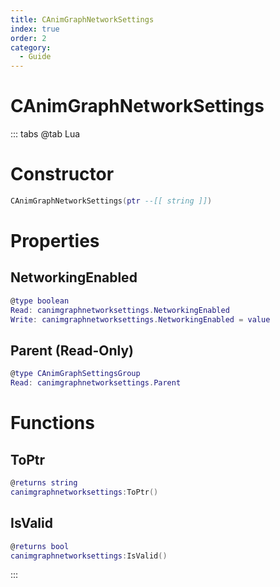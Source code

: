 ```yaml
---
title: CAnimGraphNetworkSettings
index: true
order: 2
category:
  - Guide
---
```


# CAnimGraphNetworkSettings

::: tabs
@tab Lua
# Constructor
```lua
CAnimGraphNetworkSettings(ptr --[[ string ]])
```
# Properties
## NetworkingEnabled 
```lua
@type boolean
Read: canimgraphnetworksettings.NetworkingEnabled
Write: canimgraphnetworksettings.NetworkingEnabled = value
```
## Parent (Read-Only)
```lua
@type CAnimGraphSettingsGroup
Read: canimgraphnetworksettings.Parent
```
# Functions
## ToPtr
```lua
@returns string
canimgraphnetworksettings:ToPtr()
```
## IsValid
```lua
@returns bool
canimgraphnetworksettings:IsValid()
```

:::